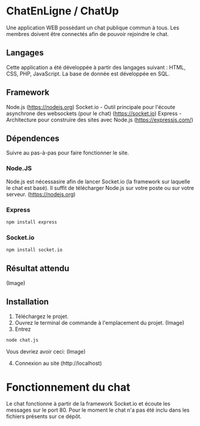 # ChatEnLigne / ChatUp
Une application WEB possèdant un chat publique commun à tous. Les membres doivent être connectés afin de pouvoir rejoindre le chat.

## Langages 
Cette application a été développée à partir des langages suivant : HTML, CSS, PHP, JavaScript.
La base de donnée est développée en SQL.

## Framework
Node.js (https://nodejs.org)
Socket.io - Outil principale pour l'écoute asynchrone des websockets (pour le chat) (https://socket.io)
Express - Architecture pour construire des sites avec Node.js (https://expressjs.com/)

## Dépendences
Suivre au pas-à-pas pour faire fonctionner le site. 

### Node.JS
Node.js est nécessasire afin de lancer Socket.io (la framework sur laquelle le chat est basé).
Il suffit de télécharger Node.js sur votre poste ou sur votre serveur. (https://nodejs.org)

### Express
```sh
npm install express
```
### Socket.io
```sh
npm install socket.io
```
## Résultat attendu 

(Image)

## Installation

1. Téléchargez le projet.
2. Ouvrez le terminal de commande à l'emplacement du projet. 
(Image)
3. Entrez 

```sh
node chat.js
```
Vous devriez avoir ceci: (Image)

4. Connexion au site (http://localhost)

# Fonctionnement du chat
Le chat fonctionne à partir de la framework Socket.io et écoute les messages sur le port 80.
Pour le moment le chat n'a pas été inclu dans les fichiers présents sur ce dépôt.
